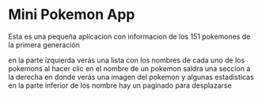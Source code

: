 # Mini Pokemon App

Esta es una pequeña aplicacion con informacion de los 151 pokemones de la primera generación

en la parte izquierda verás una lista con los nombres de cada uno de los pokemons
al hacer clic en el nombre de un pokemon saldra una seccion a la derecha en donde verás una imagen del pokemon y algunas estadisticas  
en la parte inferior de los nombre hay un paginado para desplazarse
